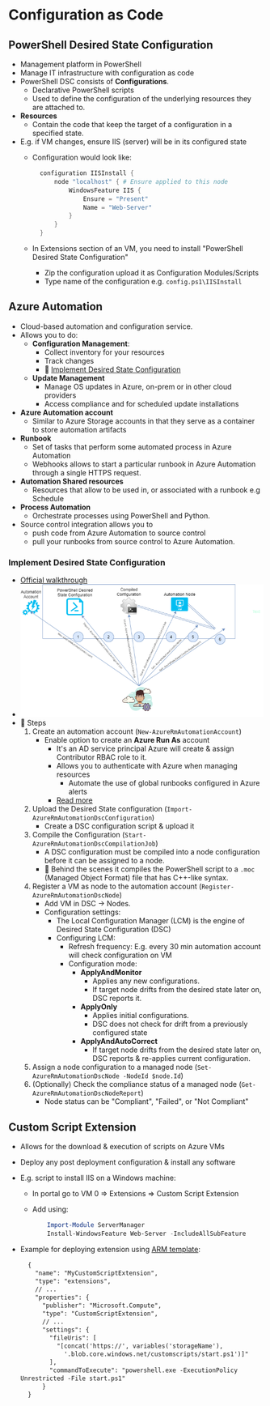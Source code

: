 # Configuration as Code

## PowerShell Desired State Configuration

- Management platform in PowerShell
- Manage IT infrastructure with configuration as code
- PowerShell DSC consists of **Configurations**.
  - Declarative PowerShell scripts
  - Used to define the configuration of the underlying resources they are attached to.
- **Resources**
  - Contain the code that keep the target of a configuration in a specified state.
- E.g. if VM changes, ensure IIS (server) will be in its configured state
  - Configuration would look like:

    ```powershell
      configuration IISInstall {
          node "localhost" { # Ensure applied to this node
              WindowsFeature IIS {
                  Ensure = "Present"
                  Name = "Web-Server"
              }
          }
      }
    ```

  - In Extensions section of an VM, you need to install "PowerShell Desired State Configuration"
    - Zip the configuration upload it as Configuration Modules/Scripts
    - Type name of the configuration e.g. `config.ps1\IISInstall`

## Azure Automation

- Cloud-based automation and configuration service.
- Allows you to do:
  - **Configuration Management**:
    - Collect inventory for your resources
    - Track changes
    - 📝 [Implement Desired State Configuration](#implement-desired-state-configuration)
  - **Update Management**
    - Manage OS updates in Azure, on-prem or in other cloud providers
    - Access compliance and for scheduled update installations
- **Azure Automation account**
  - Similar to Azure Storage accounts in that they serve as a container to store automation artifacts
- **Runbook**
  - Set of tasks that perform some automated process in Azure Automation
  - Webhooks allows to start a particular runbook in Azure Automation through a single HTTPS request.
- **Automation Shared resources**
  - Resources that allow to be used in, or associated with a runbook e.g Schedule
- **Process Automation**
  - Orchestrate processes using PowerShell and Python.
- Source control integration allows you to
  - push code from Azure Automation to source control
  - pull your runbooks from source control to Azure Automation.

### Implement Desired State Configuration

- [Official walkthrough](https://docs.microsoft.com/en-us/azure/automation/tutorial-configure-servers-desired-state)
- ![Implementing DSC step by step](./img/implement-dsc.png)
- 📝 Steps
  1. Create an automation account (`New-AzureRmAutomationAccount`)
     - Enable option to create an **Azure Run As** account
       - It's an AD service principal Azure will create & assign Contributor RBAC role to it.
       - Allows you to authenticate with Azure when managing resources
         - Automate the use of global runbooks configured in Azure alerts
       - [Read more](https://docs.microsoft.com/en-us/azure/automation/manage-runas-account)
  2. Upload the Desired State configuration (`Import-AzureRmAutomationDscConfiguration`)
     - Create a DSC configuration script & upload it
  3. Compile the Configuration (`Start-AzureRmAutomationDscCompilationJob`)
     - A DSC configuration must be compiled into a node configuration before it can be assigned to a node.
     - 🤗 Behind the scenes it compiles the PowerShell script to a `.moc` (Managed Object Format) file that has C++-like syntax.
  4. Register a VM as node to the automation account (`Register-AzureRmAutomationDscNode`)
     - Add VM in DSC → Nodes.
     - Configuration settings:
       - The Local Configuration Manager (LCM) is the engine of Desired State Configuration (DSC)
       - Configuring LCM:
         - Refresh frequency: E.g. every 30 min automation account will check configuration on VM
         - Configuration mode:
           - **ApplyAndMonitor**
             - Applies any new configurations.
             - If target node drifts from the desired state later on, DSC reports it.
           - **ApplyOnly**
             - Applies initial configurations.
             - DSC does not check for drift from a previously configured state
           - **ApplyAndAutoCorrect**
             - If target node drifts from the desired state later on, DSC reports & re-applies current configuration.
  5. Assign a node configuration to a managed node (`Set-AzureRmAutomationDscNode -NodeId $node.Id`)
  6. (Optionally) Check the compliance status of a managed node (`Get-AzureRmAutomationDscNodeReport`)
     - Node status can be "Compliant", "Failed", or "Not Compliant"

## Custom Script Extension

- Allows for the download & execution of scripts on Azure VMs
- Deploy any post deployment configuration & install any software
- E.g. script to install IIS on a Windows machine:
  - In portal go to VM 0 => Extensions => Custom Script Extension
  - Add using:

    ```ps1
        Import-Module ServerManager
        Install-WindowsFeature Web-Server -IncludeAllSubFeature
    ```

- Example for deploying extension using [ARM template](https://docs.microsoft.com/en-us/azure/virtual-machines/windows/template-description):

  ```jsonc
    {
      "name": "MyCustomScriptExtension",
      "type": "extensions",
      // ...
      "properties": {
        "publisher": "Microsoft.Compute",
        "type": "CustomScriptExtension",
        // ...
        "settings": {
          "fileUris": [
            "[concat('https://', variables('storageName'),
              '.blob.core.windows.net/customscripts/start.ps1')]"
          ],
          "commandToExecute": "powershell.exe -ExecutionPolicy Unrestricted -File start.ps1"
        }
    }
  ```
